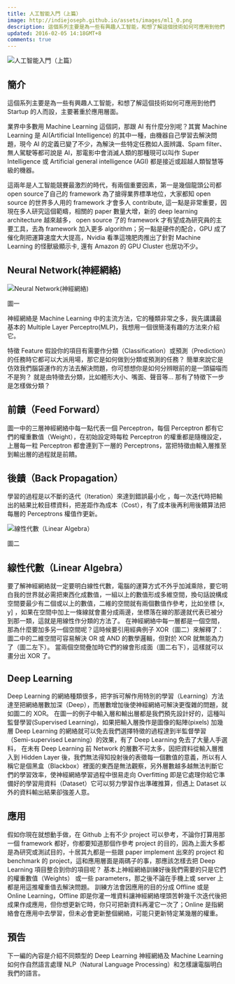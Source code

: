 ```yaml
---
title: 人工智能入門（上篇）
image: http://indiejoseph.github.io/assets/images/ml1_0.png
description: 這個系列主要是為一些有興趣人工智能，和想了解這個技術如何可應用到他們 Startup 的人而設，主要著重於應用層面。
updated: 2016-02-05 14:18GMT+8
comments: true
---
```


![人工智能入門（上篇）](http://indiejoseph.github.io/assets/images/ml1_0.png)

## 簡介

這個系列主要是為一些有興趣人工智能，和想了解這個技術如何可應用到他們 Startup 的人而設，主要著重於應用層面。

業界中多數用 Machine Learning 這個詞，那跟 AI 有什麼分別呢？其實 Machine Learning 是 AI(Artificial Intelligence) 的其中一種，由機器自己學習去解決問題，現今 AI 的定義已變了不少，為解決一些特定任務如人面辨識、Spam filter、無人駕駛等都可說是 AI，那電影中會消滅人類的那種現可以叫作 Super Intelligence 或 Artificial general intelligence (AGI) 都是接近或超越人類智慧等級的機器。

這兩年是人工智能競賽最激烈的時代，有兩個重要因素，第一是幾個龍頭公司都 open source了自己的 framework 為了搶得業界標準地位，大家都知 open source 的世界多人用的 framework 才會多人 contribute, 這一點是非常重要，因現在多人研究這個範疇，相關的 paper 數量大增，新的 deep learning architecture 越來越多， open source 了的 framework 才有望成為研究員的主要工具，去為 framework 加入更多 algorithm；另一點是硬件的配合，GPU 成了催化劑把運算速度大大提高，Nvidia 看準這塊肥肉推出了針對 Machine Learning 的怪獸級顯示卡, 還有 Amazon 的 GPU Cluster 也居功不少。


## Neural Network(神經網絡)

![Neural Network(神經網絡)](http://indiejoseph.github.io/assets/images/ml1_1.png)

圖一

神經網絡是 Machine Learning 中的主流方法，它的種類非常之多，我先講講最基本的 Multiple Layer Perceptro(MLP)，我想用一個很簡淺有趣的方法來介紹它。

特徵 Feature
假設你的項目有需要作分類（Classification）或預測（Prediction）的任務時它都可以大派用場，那它是如何做到分類或預測的任務？
簡單來說它是仿效我們腦袋運作的方法去解決問題，你可想想你是如何分辨眼前的是一頭貓喵而不是狗？
就是由特徵去分類，比如體形大小、嘴面、聲音等... 那有了特徵下一步是怎樣做分類？

## 前饋（Feed Forward）
圖一中的三層神經網絡中每一點代表一個 Perceptron，每個 Perceptron 都有它們的權重數值（Weight），在初始設定時每粒 Perceptron 的權重都是隨機設定，上層每一粒 Perceptron 都會連到下一層的 Perceptrons，當把特徵由輸入層推至到輸出層的過程就是前饋。

## 後饋（Back Propagation）
學習的過程是以不斷的迭代（Iteration）來達到錯誤最小化 ，每一次迭代時把輸出的結果比較目標資料，把差距作為成本（Cost），有了成本後再利用後饋算法把每層的 Perceptrons 權值作更新。

![線性代數（Linear Algebra）](http://indiejoseph.github.io/assets/images/ml1_2.png)

圖二

## 線性代數（Linear Algebra）
要了解神經網絡就一定要明白線性代數，電腦的運算方式不外乎加減乘除，要它明白我的世界就必需把東西化成數值，一組以上的數值形成多維空間，換句話說構成空間要最少有二個或以上的數值，二維的空間就有兩個數值作參考，比如坐標 [x, y] ，如果在空間中加上一條線就會畫分成兩邊，坐標落在線的那邊就代表已被分到那一類，這就是用線性作分類的方法了。
在神經網絡中每一層都是一個空間，那為什麼要加多另一個空間呢？這時候要引用經典例子 XOR（圖二）來解釋了：
圖二中的二維空間可容易解決 OR 或 AND 的數學邏輯，但對於 XOR 就無能為力了（圖二左下）。
當兩個空間疊加時它們的線會形成面（圖二右下），這樣就可以畫分出 XOR 了。

## Deep Learning
Deep Learning 的網絡種類很多，把字拆可解作用特別的學習（Learning）方法達至把網絡層數加深（Deep），而層數增加後使神經網絡可解決更復雜的問題，就如圖二的 XOR。
在圖一的例子中輸入層和輸出層都是我們預先設計好的，這種叫監督學習(Supervised Learning)，如果把輸入層換作是圖像的點陣(pixels) 加幾層 Deep Learning 的網絡就可以免去我們選擇特徵的過程達到半監督學習（Semi-supervised Learning）的效果，有了 Deep Learning 免去了大量人手選料，
在未有 Deep Learning 前 Network 的層數不可太多，因把資料從輸入層推入到 Hidden Layer 後，我們無法得知投射後的表徵每一個數值的意義，所以有人稱它是個黑盒（Blackbox）裡面的東西是無法觀察，另外層數越多越無法判斷它們的學習效率，使神經網絡學習過程中很易走向 Overfitting 即是它處理你給它準備好的學習用資料（Dataset）它可以努力學習作出準確推算，但遇上 Dataset 以外的資料輸出結果卻強差人意。

## 應用
假如你現在就想動手做，在 Github 上有不少 project 可以參考，不論你打算用那一個 framework 都好，你都要知道那個作參考 project 的目的，因為上面大多都是為研究或測試目的，十居其九都是一些跟 paper implement 出來的 project 和 benchmark 的 project，這和應用層面是兩碼子的事，那應該怎樣去把 Deep Learning 項目整合到你的項目呢？
基本上神經網絡訓練好後我們需要的只是它們的權重數值（Weights） 或一些 parameters，那之後不論在手機上或 server 上都是用這推權重值去解決問題。
訓練方法會因應用的目的分成 Offline 或是 Online Learning，Offline 即是你灌一堆資料讓神經網絡埋頭苦幹幾千次迭代後把成果作成應用，但你想更新它時，你只可把新資料再灌它一次了；Online 是指網絡會在應用中去學習，但未必會更新整個網絡，可能只更新特定某幾層的權重。


## 預告
下一編的內容是介紹不同類型的 Deep Learning 神經網絡及 Machine Learning 如何作自然語言處理 NLP（Natural Language Processing）和怎樣讓電腦明白我們的語言。

